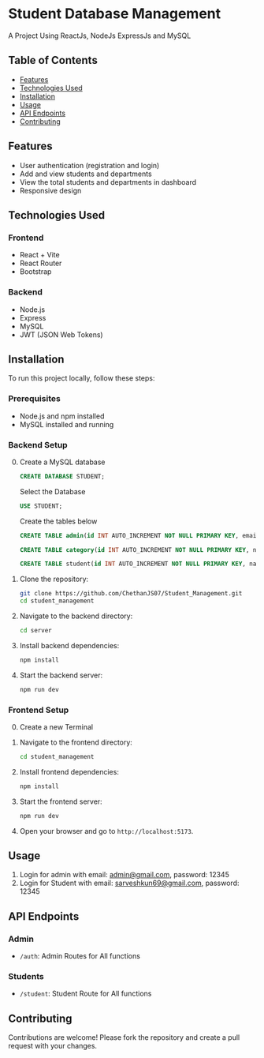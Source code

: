 # Student Database Management

A Project Using ReactJs, NodeJs ExpressJs and MySQL

## Table of Contents

- [Features](#features)
- [Technologies Used](#technologies-used)
- [Installation](#installation)
- [Usage](#usage)
- [API Endpoints](#api-endpoints)
- [Contributing](#contributing)

## Features

- User authentication (registration and login)
- Add and view students and departments
- View the total students and departments in dashboard
- Responsive design

## Technologies Used

### Frontend

- React + Vite
- React Router
- Bootstrap

### Backend

- Node.js
- Express
- MySQL
- JWT (JSON Web Tokens)

## Installation

To run this project locally, follow these steps:

### Prerequisites

- Node.js and npm installed
- MySQL installed and running

### Backend Setup

0. Create a MySQL database
   ```sql
   CREATE DATABASE STUDENT;
   ```
   Select the Database
   ```sql
   USE STUDENT;
   ```
   Create the tables below
   ```sql
   CREATE TABLE admin(id INT AUTO_INCREMENT NOT NULL PRIMARY KEY, email VARCHAR(50) NOT NULL, password VARCHAR(150) NOT NULL);
   ```
   ```sql
   CREATE TABLE category(id INT AUTO_INCREMENT NOT NULL PRIMARY KEY, name VARCHAR(255) NOT NULL);
   ```
   ```sql
   CREATE TABLE student(id INT AUTO_INCREMENT NOT NULL PRIMARY KEY, name VARCHAR(30) NOT NULL, email VARCHAR(50) NOT NULL,password VARCHAR(150) NOT NULL, regno VARCHAR(10) NOT NULL, dept_id INT, FOREIGN KEY (dept_id) REFERENCES category(id));
   ```

1. Clone the repository:

    ```bash
    git clone https://github.com/ChethanJS07/Student_Management.git
    cd student_management
    ```

2. Navigate to the backend directory:

    ```bash
    cd server
    ```

3. Install backend dependencies:

    ```bash
    npm install
    ```

4. Start the backend server:

    ```bash
    npm run dev
    ```

### Frontend Setup
0. Create a new Terminal
1. Navigate to the frontend directory:

    ```bash
    cd student_management
    ```

2. Install frontend dependencies:

    ```bash
    npm install
    ```

3. Start the frontend server:

    ```bash
    npm run dev
    ```

4. Open your browser and go to `http://localhost:5173`.

## Usage

1. Login for admin with email: admin@gmail.com, password: 12345
2. Login for Student with email: sarveshkun69@gmail.com, password: 12345

## API Endpoints

### Admin

- `/auth`: Admin Routes for All functions

### Students

-  `/student`: Student Route for All functions

## Contributing

Contributions are welcome! Please fork the repository and create a pull request with your changes.

